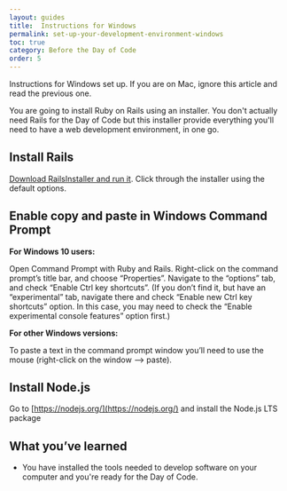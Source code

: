 ```yaml
---
layout: guides
title:  Instructions for Windows
permalink: set-up-your-development-environment-windows
toc: true
category: Before the Day of Code
order: 5
---
```

<!-- <span class="tag tag--draft">Not started</span> -->
<!-- <span class="tag tag--progress">In progress</span> -->
<!-- <span class="tag tag--review">Ready for review</span> -->
<!-- <span class="tag tag--approved">Approved</span> -->

<p class="content__abstract">
  Instructions for Windows set up. If you are on Mac, ignore this article and read the previous one.
</p>

You are going to install Ruby on Rails using an installer. You don't actually need Rails for the Day of Code but this installer provide everything you'll need to have a web development environment, in one go.

## Install Rails
[Download RailsInstaller and run it](https://s3.amazonaws.com/railsinstaller/Windows/railsinstaller-3.4.0.exe). Click through the installer using the default options.

## Enable copy and paste in Windows Command Prompt

**For Windows 10 users:**

Open Command Prompt with Ruby and Rails. Right-click on the command prompt’s title bar, and choose “Properties”. Navigate to the “options” tab, and check “Enable Ctrl key shortcuts”. (If you don’t find it, but have an “experimental” tab, navigate there and check “Enable new Ctrl key shortcuts” option. In this case, you may need to check the “Enable experimental console features” option first.)

**For other Windows versions:**

To paste a text in the command prompt window you’ll need to use the mouse (right-click on the window –> paste).

## Install Node.js
Go to [https://nodejs.org/](https://nodejs.org/) and install the Node.js LTS package

## What you’ve learned

* You have installed the tools needed to develop software on your computer and you're ready for the Day of Code.

